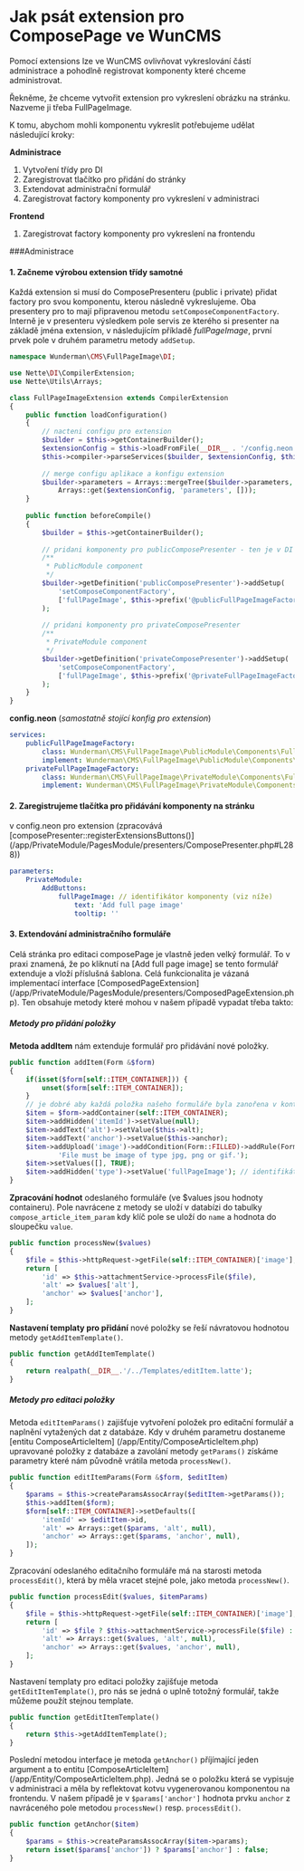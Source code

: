 # Jak psát extension pro ComposePage ve WunCMS

Pomocí extensions lze ve WunCMS ovlivňovat vykreslování částí administrace a pohodlně registrovat komponenty které chceme administrovat.

Řekněme, že chceme vytvořit extension pro vykreslení obrázku na stránku. Nazveme ji třeba FullPageImage.

K tomu, abychom mohli komponentu vykreslit potřebujeme udělat následující kroky:

**Administrace**

1. Vytvoření třídy pro DI
2. Zaregistrovat tlačítko pro přidání do stránky
3. Extendovat administrační formulář
4. Zaregistrovat factory komponenty pro vykreslení v administraci
 
**Frontend**

1. Zaregistrovat factory komponenty pro vykreslení na frontendu

###Administrace

#### 1. Začneme výrobou extension třídy samotné

Každá extension si musí do ComposePresenteru (public i private) přidat factory pro svou komponentu, kterou následně vykreslujeme.
Oba presentery pro to mají připravenou metodu `setComposeComponentFactory`. Interně je v presenteru výsledkem pole servis ze kterého si presenter na základě jména extension, v následujícím příkladě *fullPageImage*, první prvek pole v druhém parametru metody `addSetup`.

```php
namespace Wunderman\CMS\FullPageImage\DI;

use Nette\DI\CompilerExtension;
use Nette\Utils\Arrays;

class FullPageImageExtension extends CompilerExtension
{
	public function loadConfiguration()
	{
		// nacteni configu pro extension
		$builder = $this->getContainerBuilder();
		$extensionConfig = $this->loadFromFile(__DIR__ . '/config.neon');
		$this->compiler->parseServices($builder, $extensionConfig, $this->name);
		
		// merge configu aplikace a konfigu extension
		$builder->parameters = Arrays::mergeTree($builder->parameters,
			Arrays::get($extensionConfig, 'parameters', []));
	}
	
	public function beforeCompile()
	{
		$builder = $this->getContainerBuilder();
		
		// pridani komponenty pro publicComposePresenter - ten je v DI zaregistrovan jako service, proto si jej muzeme vytahnout podle definice
		/**
		 * PublicModule component
		 */
		$builder->getDefinition('publicComposePresenter')->addSetup(
			'setComposeComponentFactory',
			['fullPageImage', $this->prefix('@publicFullPageImageFactory')] // fullPageImage je identifikátor komponenty viz níže
		);
		
		// pridani komponenty pro privateComposePresenter
		/**
		 * PrivateModule component
		 */
		$builder->getDefinition('privateComposePresenter')->addSetup(
			'setComposeComponentFactory',
			['fullPageImage', $this->prefix('@privateFullPageImageFactory')] // fullPageImage je identifikátor komponenty viz níže
		);
	}
}
```


**config.neon** (*samostatně stojící konfig pro extension*)

```yaml
services:
    publicFullPageImageFactory:
        class: Wunderman\CMS\FullPageImage\PublicModule\Components\FullPageImage\FullPageImage
        implement: Wunderman\CMS\FullPageImage\PublicModule\Components\FullPageImage\IFullPageImageFactory
    privateFullPageImageFactory:
        class: Wunderman\CMS\FullPageImage\PrivateModule\Components\FullPageImage\FullPageImage
        implement: Wunderman\CMS\FullPageImage\PrivateModule\Components\FullPageImage\IFullPageImageFactory
```

#### 2. Zaregistrujeme tlačítka pro přidávání komponenty na stránku
v config.neon pro extension (zpracovává [composePresenter::registerExtensionsButtons()] (/app/PrivateModule/PagesModule/presenters/ComposePresenter.php#L288))

```yaml
parameters:
	PrivateModule:
		AddButtons:
			fullPageImage: // identifikátor komponenty (viz níže)
				text: 'Add full page image'
				tooltip: ''
```


#### 3. Extendování administračního formuláře

Celá stránka pro editaci composePage je vlastně jeden velký formulář. To v praxi znamená, že po kliknutí na [Add full page image] se tento formulář extenduje a vloží příslušná šablona. Celá funkcionalita je vázaná implementací interface [ComposedPageExtension] (/app/PrivateModule/PagesModule/presenters/ComposedPageExtension.php). Ten obsahuje metody které mohou v našem případě vypadat třeba takto:

##### Metody pro přidání položky

**Metoda addItem** nám extenduje formulář pro přidávání nové položky.
```php
public function addItem(Form &$form)
{
	if(isset($form[self::ITEM_CONTAINER])) {
		unset($form[self::ITEM_CONTAINER]);
	}
	// je dobré aby každá položka našeho formuláře byla zanořena v kontaineru, vyhneme se tak možným konfliktům
	$item = $form->addContainer(self::ITEM_CONTAINER);
	$item->addHidden('itemId')->setValue(null);
	$item->addText('alt')->setValue($this->alt);
	$item->addText('anchor')->setValue($this->anchor);
	$item->addUpload('image')->addCondition(Form::FILLED)->addRule(Form::IMAGE,
			'File must be image of type jpg, png or gif.');
	$item->setValues([], TRUE);
	$item->addHidden('type')->setValue('fullPageImage'); // identifikátor komponenty (viz níže)
}
```

**Zpracování hodnot** odeslaného formuláře (ve $values jsou hodnoty containeru). Pole navrácene z metody se uloží v databízi do tabulky `compose_article_item_param` kdy klíč pole se uloží do `name` a hodnota do sloupečku `value`.
```php
public function processNew($values)
{
	$file = $this->httpRequest->getFile(self::ITEM_CONTAINER)['image'];
	return [
		'id' => $this->attachmentService->processFile($file),
		'alt' => $values['alt'],
		'anchor' => $values['anchor'],
	];
}
```

**Nastavení templaty pro přidání** nové položky se řeší návratovou hodnotou metody `getAddItemTemplate()`.
```php
public function getAddItemTemplate()
{
	return realpath(__DIR__.'/../Templates/editItem.latte');
}
```

##### Metody pro editaci položky

Metoda `editItemParams()` zajišťuje vytvoření položek pro editační formulář a naplnění vytažených dat z databáze. Kdy v druhém parametru dostaneme [entitu ComposeArticleItem] (/app/Entity/ComposeArticleItem.php) upravované položky z databáze a zavolání metody `getParams()` získáme parametry které nám původně vrátila metoda `processNew()`. 
```php
public function editItemParams(Form &$form, $editItem)
{
	$params = $this->createParamsAssocArray($editItem->getParams());
	$this->addItem($form);
	$form[self::ITEM_CONTAINER]->setDefaults([
		'itemId' => $editItem->id,
		'alt' => Arrays::get($params, 'alt', null),
		'anchor' => Arrays::get($params, 'anchor', null),
	]);
}
```

Zpracování odeslaného editačního formuláře má na starosti metoda `processEdit()`, která by měla vracet stejné pole, jako metoda `processNew()`. 
```php
public function processEdit($values, $itemParams)
{
	$file = $this->httpRequest->getFile(self::ITEM_CONTAINER)['image'];
	return [
		'id' => $file ? $this->attachmentService->processFile($file) : Arrays::get($itemParams, 'itemId', null),
		'alt' => Arrays::get($values, 'alt', null),
		'anchor' => Arrays::get($values, 'anchor', null),
	];
}
```

Nastavení templaty pro editaci položky zajišťuje metoda `getEditItemTemplate()`, pro nás se jedná o uplně totožný formulář, takže můžeme použít stejnou template.
```php
public function getEditItemTemplate()
{
	return $this->getAddItemTemplate();
}
```

Poslední metodou interface je metoda `getAnchor()` příjímající jeden argument a to entitu [ComposeArticleItem] (/app/Entity/ComposeArticleItem.php). Jedná se o položku která se vypisuje v administraci a měla by reflektovat kotvu vygenerovanou komponentou na frontendu. V našem případě je v `$params['anchor']` hodnota prvku `anchor` z navráceného pole metodou `processNew()` resp. `processEdit()`.
```php
public function getAnchor($item)
{
	$params = $this->createParamsAssocArray($item->params);
	return isset($params['anchor']) ? $params['anchor'] : false;
}
```





